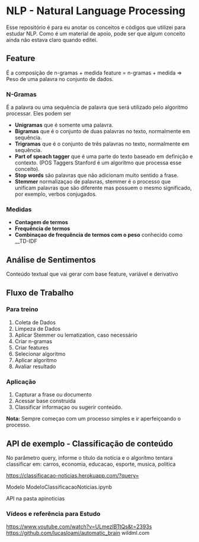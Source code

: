 # NLP - Natural Language Processing
Esse repositório é para eu anotar os conceitos e códigos que utilizei para estudar NLP.
Como é um material de apoio, pode ser que algum conceito ainda não estava claro quando editei.


## Feature
É a composição de n-gramas + medida
feature = n-gramas + medida => Peso de uma palavra no conjunto de dados.

### N-Gramas
É a palavra ou uma sequência de palavra que será utilizado pelo algoritmo processar.
Eles podem ser
* __Unigramas__ que é somente uma palavra.
* __Bigramas__ que é o conjunto de duas palavras no texto, normalmente em sequência.
* __Trigramas__ que é o conjunto de três palavras no texto, normalmente em sequência.
* __Part of speach tagger__ que é uma parte do texto baseado em definição e contexto. (POS Taggers Stanford é um algorítmo que processa esse conceito).
* __Stop words__ são palavras que não adicionam muito sentido a frase.
* __Stemmer__ normalizaçao de palavras, stemmer é o processo que unificam palavras que são diferente mas possuem o mesmo significado, por exemplo, verbos conjugados.

### Medidas
* __Contagem de termos__
* __Frequência de termos__
* __Combinaçao de frequência de termos com o peso__ conhecido como __TD-IDF

## Análise de Sentimentos
Conteúdo textual que vai gerar com base feature, variável e derivativo

## Fluxo de Trabalho

### Para treino
1. Coleta de Dados
2. Limpeza de Dados
3. Aplicar Stemmer ou lematization, caso necessário
4. Criar n-gramas
5. Criar features
6. Selecionar algoritmo
7. Aplicar algoritmo
8. Avaliar resultado

### Aplicação
1. Capturar a frase ou documento
2. Acessar base construida
3. Classificar informaçao ou sugerir conteúdo.

__Nota:__ Sempre começao com um processo simples e ir aperfeiçoando o processo.

## API de exemplo - Classificação de conteúdo
No parâmetro query, informe o título da notícia e o algorítmo tentara classificar em:
carros, economia, educacao, esporte, musica, politica

https://classificacao-noticias.herokuapp.com/?query=<mensagem>

Modelo ModeloClassificacaoNoticias.ipynb

API na pasta apinoticias

### Vídeos e referência para Estudo
https://www.youtube.com/watch?v=ULmezlBTtQs&t=2393s
https://github.com/lucasloami/automatic_brain
wildml.com
